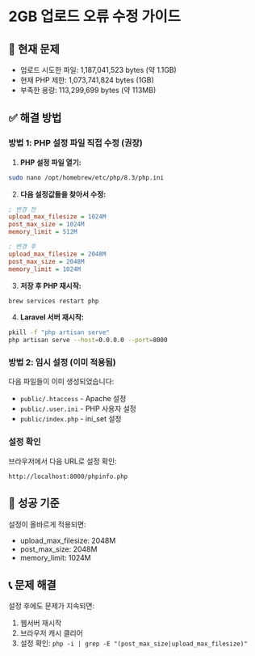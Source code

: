 # 2GB 업로드 오류 수정 가이드

## 🚨 현재 문제
- 업로드 시도한 파일: 1,187,041,523 bytes (약 1.1GB)
- 현재 PHP 제한: 1,073,741,824 bytes (1GB)
- 부족한 용량: 113,299,699 bytes (약 113MB)

## ✅ 해결 방법

### 방법 1: PHP 설정 파일 직접 수정 (권장)

1. **PHP 설정 파일 열기:**
```bash
sudo nano /opt/homebrew/etc/php/8.3/php.ini
```

2. **다음 설정값들을 찾아서 수정:**
```ini
; 변경 전
upload_max_filesize = 1024M
post_max_size = 1024M
memory_limit = 512M

; 변경 후
upload_max_filesize = 2048M
post_max_size = 2048M
memory_limit = 1024M
```

3. **저장 후 PHP 재시작:**
```bash
brew services restart php
```

4. **Laravel 서버 재시작:**
```bash
pkill -f "php artisan serve"
php artisan serve --host=0.0.0.0 --port=8000
```

### 방법 2: 임시 설정 (이미 적용됨)

다음 파일들이 이미 생성되었습니다:
- `public/.htaccess` - Apache 설정
- `public/.user.ini` - PHP 사용자 설정
- `public/index.php` - ini_set 설정

### 설정 확인

브라우저에서 다음 URL로 설정 확인:
```
http://localhost:8000/phpinfo.php
```

## 🎯 성공 기준

설정이 올바르게 적용되면:
- upload_max_filesize: 2048M
- post_max_size: 2048M  
- memory_limit: 1024M

## 📞 문제 해결

설정 후에도 문제가 지속되면:
1. 웹서버 재시작
2. 브라우저 캐시 클리어
3. 설정 확인: `php -i | grep -E "(post_max_size|upload_max_filesize)"`

